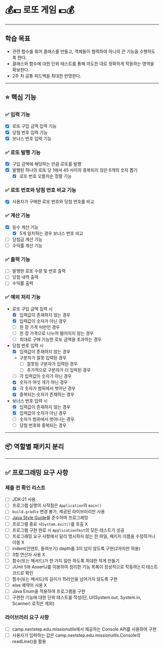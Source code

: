 # 💰💵 로또 게임 💵💰

***

## 학습 목표

- 관련 함수를 묶어 클래스를 만들고, 객체들이 협력하여 하나의 큰 기능을 수행하도록 한다.
- 클래스와 함수에 대한 단위 테스트를 통해 의도한 대로 정확하게 작동하는 영역을 확보한다.
- 2주 차 공통 피드백을 최대한 반영한다.

***

## ⭐️ 핵심 기능

### ✅ 입력 기능

- [x] 로또 구입 금액 입력 기능
- [x] 당첨 번호 입력 기능
- [x] 보너스 번호 입력 기능

### ✅ 로또 발행 기능

- [x] 구입 금액에 해당하는 만큼 로또를 발행
- [x] 발행된 하나의 로또 당 1에서 45 사이의 중복되지 않은 6개의 숫자 뽑기
    - [x] 로또 번호 오름차순 정렬 기능

### ✅ 로또 번호와 당첨 번호 비교 기능

- [x] 사용자가 구매한 로또 번호와 당첨 번호를 비교

### ✅ 계산 기능

- [x] 등수 계산 기능
    - [x] 5개 일치하는 경우 보너스 번호 비교
- [ ] 당첨금 계산 기능
- [ ] 수익률 계산 기능

### ✅ 출력 기능

- [ ] 발행한 로또 수량 및 번호 출력
- [ ] 당첨 내역 출력
- [ ] 수익률 출력

### ✅ 예외 처리 기능

- 로또 구입 금액 입력 시
    - [x] 입력값이 존재하지 않는 경우
    - [x] 입력값이 숫자가 아닌 경우
    - [ ] 한 장 가격 미만인 경우
    - [ ] 한 장 가격으로 나누어 떨어지지 않는 경우
    - [ ] 최대로 구매 가능한 로또 금액을 초과하는 경우

- 당첨 번호 입력 시
    - [x] 입력값이 존재하지 않는 경우
    - 구분자가 잘못 입력된 경우
        - [ ] 잘못된 구분자가 입력된 경우
        - [ ] 추가적으로 구분자가 더 입력된 경우
    - [ ] 각 입력값이 숫자가 아닌 경우
    - [x] 숫자가 여섯 개가 아닌 경우
    - [x] 각 숫자가 범위에서 벗어난 경우
    - [x] 중복되는 숫자가 존재하는 경우

- 보너스 번호 입력 시
    - [x] 입력값이 존재하지 않는 경우
    - [x] 입력값이 숫자가 아닌 경우
    - [ ] 숫자가 범위에서 벗어나는 경우
    - [ ] 당첨 번호와 중복되는 경우

***

## 📦 역할별 패키지 분리

***

## ✅ 프로그래밍 요구 사항

### 제출 전 확인 리스트

- [ ] JDK-21 사용
- [ ] 프로그램 실행의 시작점은 `Application`의 `main()`
- [ ] `build.gradle` 변경 불가, 제공된 라이브러리만 사용
- [ ] [Java Style Guide](https://github.com/woowacourse/woowacourse-docs/tree/main/styleguide/java)를 준수하며 프로그래밍
- [ ] 프로그램 종료 시`System.exit()`를 호출 X
- [ ] 프로그램 구현 완료 시 `ApplicationTest`의 모든 테스트가 성공
- [ ] 프로그래밍 요구 사항에서 달리 명시하지 않는 한 파일, 패키지 이름을 수정하거나 이동 X
- [ ] indent(인덴트, 들여쓰기) depth를 3이 넘지 않도록 구현(2까지만 허용)
- [ ] 3항 연산자 사용 X
- [ ] 함수(또는 메서드)가 한 가지 일만 하도록 최대한 작게 만들기
- [ ] JUnit 5와 AssertJ를 이용하여 정리한 기능 목록이 정상적으로 작동하는지 테스트 코드로 확인
- [ ] 함수(또는 메서드)의 길이가 15라인을 넘어가지 않도록 구현
- [ ] else 예약어 사용 X
- [ ] Java Enum을 적용하여 프로그램을 구현
- [ ] 구현한 기능에 대한 단위 테스트를 작성(단, UI(System.out, System.in, Scanner) 로직은 제외)

### 라이브러리 요구 사항

- [ ] camp.nextstep.edu.missionutils에서 제공하는 Console API를 사용하여 구현
- [ ] 사용자가 입력하는 값은 camp.nextstep.edu.missionutils.Console의 readLine()을 활용
